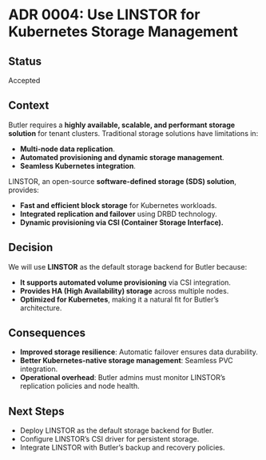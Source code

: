 # ADR 0004: Use LINSTOR for Kubernetes Storage Management

## Status
Accepted

## Context
Butler requires a **highly available, scalable, and performant storage solution** for tenant clusters. Traditional storage solutions have limitations in:
- **Multi-node data replication**.
- **Automated provisioning and dynamic storage management**.
- **Seamless Kubernetes integration**.

LINSTOR, an open-source **software-defined storage (SDS) solution**, provides:
- **Fast and efficient block storage** for Kubernetes workloads.
- **Integrated replication and failover** using DRBD technology.
- **Dynamic provisioning via CSI (Container Storage Interface).**

## Decision
We will use **LINSTOR** as the default storage backend for Butler because:
- **It supports automated volume provisioning** via CSI integration.
- **Provides HA (High Availability) storage** across multiple nodes.
- **Optimized for Kubernetes**, making it a natural fit for Butler’s architecture.

## Consequences
- **Improved storage resilience**: Automatic failover ensures data durability.
- **Better Kubernetes-native storage management**: Seamless PVC integration.
- **Operational overhead**: Butler admins must monitor LINSTOR’s replication policies and node health.

## Next Steps
- Deploy LINSTOR as the default storage backend for Butler.
- Configure LINSTOR’s CSI driver for persistent storage.
- Integrate LINSTOR with Butler’s backup and recovery policies.

